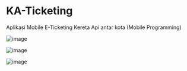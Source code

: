 # KA-Ticketing
Aplikasi Mobile E-Ticketing Kereta Api antar kota (Mobile Programming)


![image](https://user-images.githubusercontent.com/73221915/218748892-e197bc04-2830-44ec-b9c3-50766eb4b692.png)

![image](https://user-images.githubusercontent.com/73221915/218749046-b29d9b67-ca39-401c-b037-cd46f29ccf4a.png)

![image](https://user-images.githubusercontent.com/73221915/218749159-14cda74d-2dbf-46d8-bbb0-8ce73ded9f6e.png)


